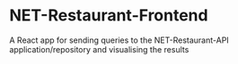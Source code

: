 # NET-Restaurant-Frontend
A React app for sending queries to the NET-Restaurant-API application/repository and visualising the results

